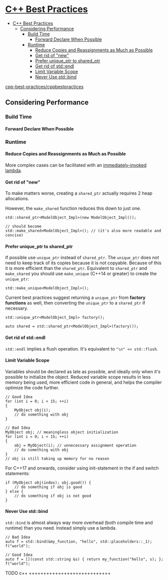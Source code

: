 # [C++ Best Practices](https://lefticus.gitbooks.io/cpp-best-practices/content/)

- [C++ Best Practices](#c-best-practices)
  - [Considering Performance](#considering-performance)
    - [Build Time](#build-time)
      - [Forward Declare When Possible](#forward-declare-when-possible)
    - [Runtime](#runtime)
      - [Reduce Copies and Reassignments as Much as Possible](#reduce-copies-and-reassignments-as-much-as-possible)
      - [Get rid of "new"](#get-rid-of-new)
      - [Prefer unique_ptr to shared_ptr](#prefer-unique_ptr-to-shared_ptr)
      - [Get rid of std::endl](#get-rid-of-stdendl)
      - [Limit Variable Scope](#limit-variable-scope)
      - [Never Use std::bind](#never-use-stdbind)

[cpp-best-practices/cppbestpractices](https://github.com/cpp-best-practices/cppbestpractices)

## Considering Performance

### Build Time

#### Forward Declare When Possible

### Runtime

#### Reduce Copies and Reassignments as Much as Possible

More complex cases can be facilitated with an [immediately-invoked lambda](http://blog2.emptycrate.com/content/complex-object-initialization-optimization-iife-c11).

#### Get rid of "new"

To make matters worse, creating a `shared_ptr` actually requires 2 heap allocations.

However, the `make_shared` function reduces this down to just one.

    std::shared_ptr<ModelObject_Impl>(new ModelObject_Impl());

    // should become
    std::make_shared<ModelObject_Impl>(); // (it's also more readable and concise)

#### Prefer unique_ptr to shared_ptr

If possible use `unique_ptr` instead of `shared_ptr`. The `unique_ptr` does not need to keep track of its copies because it is not copyable. Because of this it is more efficient than the `shared_ptr`. Equivalent to `shared_ptr` and `make_shared` you should use `make_unique` (C++14 or greater) to create the `unique_ptr`:

    std::make_unique<ModelObject_Impl>();

Current best practices suggest returning a `unique_ptr` from **factory functions** as well, then converting the `unique_ptr` to a `shared_ptr` if necessary.

    std::unique_ptr<ModelObject_Impl> factory();

    auto shared = std::shared_ptr<ModelObject_Impl>(factory());

#### Get rid of std::endl

`std::endl` implies a flush operation. It's equivalent to `"\n" << std::flush`.

#### Limit Variable Scope

Variables should be declared as late as possible, and ideally only when it's possible to initialize the object. Reduced variable scope results in less memory being used, more efficient code in general, and helps the compiler optimize the code further.

    // Good Idea
    for (int i = 0; i < 15; ++i)
    {
        MyObject obj(i);
        // do something with obj
    }

    // Bad Idea
    MyObject obj; // meaningless object initialization
    for (int i = 0; i < 15; ++i)
    {
        obj = MyObject(i); // unnecessary assignment operation
        // do something with obj
    }
    // obj is still taking up memory for no reason

For C++17 and onwards, consider using init-statement in the if and switch statements:

    if (MyObject obj(index); obj.good()) {
        // do something if obj is good
    } else {
        // do something if obj is not good
    }

#### Never Use std::bind

`std::bind` is almost always way more overhead (both compile time and runtime) than you need. Instead simply use a lambda.

    // Bad Idea
    auto f = std::bind(&my_function, "hello", std::placeholders::_1);
    f("world");

    // Good Idea
    auto f = [](const std::string &s) { return my_function("hello", s); };
    f("world");











TODO c++ ++++++++++++++++++++++++++++

